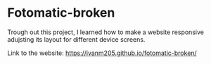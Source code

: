 # Fotomatic-broken

Trough out this project, I learned how to make a website responsive adujsting its layout for different device screens.

Link to the website: https://ivanm205.github.io/fotomatic-broken/
